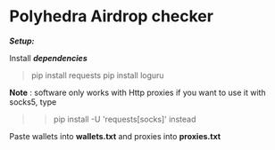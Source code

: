 # Polyhedra Airdrop checker

***Setup:***

Install _**dependencies**_
>pip install requests
>pip install loguru

__Note__ : software only works with Http proxies
if you want to use it with socks5, type
>> pip install -U 'requests[socks]'
instead

Paste wallets into **wallets.txt** and proxies into **proxies.txt**
